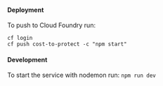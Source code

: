 #### Deployment
To push to Cloud Foundry run:
```
cf login
cf push cost-to-protect -c "npm start"
```

#### Development
To start the service with nodemon run: `npm run dev`
